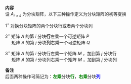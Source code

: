 **内容**  
设 $A_{r\times s}$ 为分块矩阵，以下三种操作定义为分块矩阵的初等变换  
  
$1^\circ$  对换分块矩阵的两个分块行或者两个分块列  
  
$2^\circ$  矩阵 $A$ 的第 $i$ 分块**行**左乘一个可逆矩阵 $P$  
$\quad$  矩阵 $A$ 的第 $j$ 分块**列**右乘一个可逆矩阵 $Q$  
  
$3^\circ$  矩阵 $A$ 的第 $i$ 分块行左乘一个矩阵 $M$ ，加到第 $j$ 分块行  
$\quad$  矩阵 $A$ 的第 $i$ 分块列右乘一个矩阵 $M$ ，加到第 $j$ 分块列  
  
**备注**  
后面两种操作可简记为：<font color=green>**左乘**</font>分块<font color=green>**行**</font>，<font color=green>**右乘**</font>分块<font color=blue>**列**</font>  
